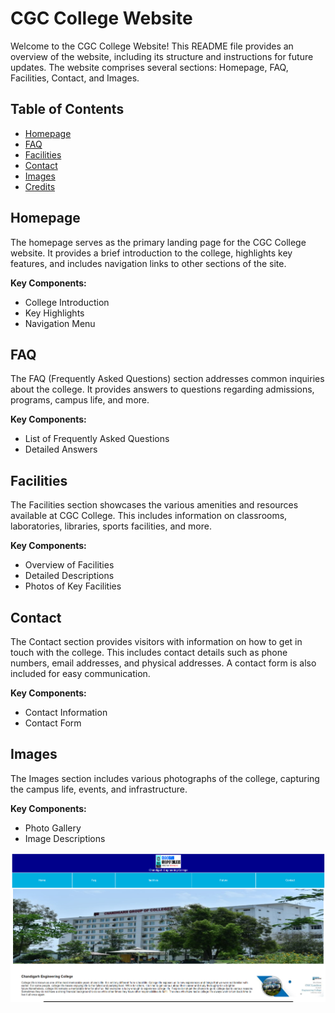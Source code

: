 # CGC College Website

Welcome to the CGC College Website! This README file provides an overview of the website, including its structure and instructions for future updates. The website comprises several sections: Homepage, FAQ, Facilities, Contact, and Images. 

## Table of Contents

- [Homepage](#homepage)
- [FAQ](#faq)
- [Facilities](#facilities)
- [Contact](#contact)
- [Images](#images)
- [Credits](#credits)

## Homepage

The homepage serves as the primary landing page for the CGC College website. It provides a brief introduction to the college, highlights key features, and includes navigation links to other sections of the site.

**Key Components:**
- College Introduction
- Key Highlights
- Navigation Menu

## FAQ

The FAQ (Frequently Asked Questions) section addresses common inquiries about the college. It provides answers to questions regarding admissions, programs, campus life, and more.

**Key Components:**
- List of Frequently Asked Questions
- Detailed Answers

## Facilities

The Facilities section showcases the various amenities and resources available at CGC College. This includes information on classrooms, laboratories, libraries, sports facilities, and more.

**Key Components:**
- Overview of Facilities
- Detailed Descriptions
- Photos of Key Facilities

## Contact

The Contact section provides visitors with information on how to get in touch with the college. This includes contact details such as phone numbers, email addresses, and physical addresses. A contact form is also included for easy communication.

**Key Components:**
- Contact Information
- Contact Form

## Images

The Images section includes various photographs of the college, capturing the campus life, events, and infrastructure. 

**Key Components:**
- Photo Gallery
- Image Descriptions


![College Photo](image/cgc-homepage.png)